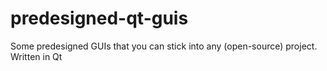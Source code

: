 # predesigned-qt-guis
Some predesigned GUIs that you can stick into any (open-source) project. Written in Qt
